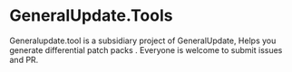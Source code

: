 # GeneralUpdate.Tools

Generalupdate.tool is a subsidiary project of GeneralUpdate, Helps you generate differential patch packs . Everyone is welcome to submit issues and PR.
